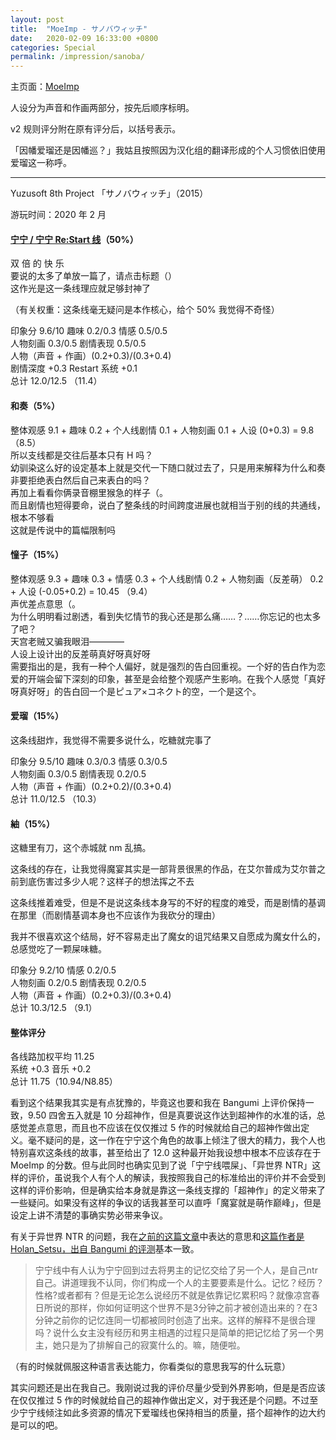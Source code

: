 ```yaml
---
layout: post
title:  "MoeImp - サノバウィッチ"
date:   2020-02-09 16:33:00 +0800
categories: Special
permalink: /impression/sanoba/
---
```


主页面：[MoeImp](http://yoro.xyz/impression)

人设分为声音和作画两部分，按先后顺序标明。

v2 规则评分附在原有评分后，以括号表示。

「因幡爱瑠还是因幡巡？」我姑且按照因为汉化组的翻译形成的个人习惯依旧使用爱瑠这一称呼。

---

Yuzusoft 8th Project 「サノバウィッチ」（2015）

游玩时间：2020 年 2 月

#### [宁宁 / 宁宁 Re:Start 线](http://yoro.xyz/kawaiigirls/2020/02/06/sanoba-nene.html)（50%）

双  倍  的  快  乐<br />
要说的太多了单放一篇了，请点击标题（）<br />
这作光是这一条线理应就足够封神了

（有关权重：这条线毫无疑问是本作核心，给个 50% 我觉得不奇怪）

印象分 9.6/10 趣味 0.2/0.3 情感 0.5/0.5<br />
人物刻画 0.3/0.5 剧情表现 0.5/0.5<br />
人物（声音 + 作画）(0.2+0.3)/(0.3+0.4)<br />
剧情深度 +0.3 Restart 系统 +0.1<br />
总计 12.0/12.5 （11.4）

#### 和奏（5%）

整体观感 9.1 + 趣味 0.2 + 个人线剧情 0.1 + 人物刻画 0.1 + 人设 (0+0.3) = 9.8 （8.5）<br />
所以支线都是交往后基本只有 H 吗？<br />
幼驯染这么好的设定基本上就是交代一下随口就过去了，只是用来解释为什么和奏非要拒绝表白然后自己来表白的吗？<br />
再加上看看你俩录音棚里猴急的样子（。<br />
而且剧情也短得要命，说白了整条线的时间跨度进展也就相当于别的线的共通线，根本不够看<br />
这就是传说中的篇幅限制吗

#### 憧子（15%）

整体观感 9.3 + 趣味 0.3 + 情感 0.3 + 个人线剧情 0.2 + 人物刻画（反差萌） 0.2 + 人设 (-0.05+0.2) = 10.45 （9.4）<br />
声优差点意思（。<br />
为什么明明看过剧透，看到失忆情节的我心还是那么痛……？……你忘记的也太多了吧？<br />
天宫老贼又骗我眼泪————<br />
人设上设计出的反差萌真好呀真好呀<br />
需要指出的是，我有一种个人偏好，就是强烈的告白回重视。一个好的告白作为恋爱的开端会留下深刻的印象，甚至是会给整个观感产生影响。在我个人感觉「真好呀真好呀」的告白回一个是ピュア×コネクト的空，一个是这个。

#### 爱瑠（15%）

这条线甜炸，我觉得不需要多说什么，吃糖就完事了

印象分 9.5/10 趣味 0.3/0.3 情感 0.3/0.5<br />
人物刻画 0.3/0.5 剧情表现 0.2/0.5<br />
人物（声音 + 作画）(0.2+0.2)/(0.3+0.4)<br />
总计 11.0/12.5 （10.3）

#### 紬（15%）

这糖里有刀，这个赤城就 nm 乱搞。

这条线的存在，让我觉得魔宴其实是一部背景很黑的作品，在艾尔普成为艾尔普之前到底伤害过多少人呢？这样子的想法挥之不去

这条线推着难受，但是不是说这条线本身写的不好的程度的难受，而是剧情的基调在那里（而剧情基调本身也不应该作为我砍分的理由）

我并不很喜欢这个结局，好不容易走出了魔女的诅咒结果又自愿成为魔女什么的，总感觉吃了一颗屎味糖。

印象分 9.2/10 情感 0.2/0.5<br />
人物刻画 0.2/0.5 剧情表现 0.2/0.5<br />
人物（声音 + 作画）(0.2+0.3)/(0.3+0.4)<br />
总计 10.3/12.5 （9.1）

#### 整体评分

各线路加权平均 11.25<br />
系统 +0.3 音乐 +0.2<br />
总计 11.75（10.94/N8.85）

看到这个结果我其实是有点犹豫的，毕竟这也要和我在 Bangumi 上评价保持一致，9.50 四舍五入就是 10 分超神作，但是真要说这作达到超神作的水准的话，总感觉差点意思，而且也不应该在仅仅推过 5 作的时候就给自己的超神作做出定义。毫不疑问的是，这一作在宁宁这个角色的故事上倾注了很大的精力，我个人也特别喜欢这条线的故事，甚至给出了 12.0 这种最开始我设想中根本不应该存在于 MoeImp 的分数。但与此同时也确实见到了说「宁宁线喂屎」、「异世界 NTR」这样的评价，虽说我个人有个人的解读，我按照我自己的标准给出的评价并不会受到这样的评价影响，但是确实给本身就是靠这一条线支撑的「超神作」的定义带来了一些疑问。如果没有这样的争议的话我甚至可以直呼「魔宴就是萌作巅峰」，但是设定上讲不清楚的事确实势必带来争议。

有关于异世界 NTR 的问题，我在[之前的这篇文章](http://yoro.xyz/kawaiigirls/2020/02/06/sanoba-nene.html)中表达的意思和[这篇作者是 Holan_Setsu，出自 Bangumi 的评测](http://bgm.tv/blog/272846)基本一致。

> 宁宁线中有人认为宁宁回到过去将男主的记忆交给了另一个人，是自己ntr自己。讲道理我不认同，你们构成一个人的主要要素是什么。记忆？经历？性格?或者都有？但是无论怎么说经历不就是依靠记忆累积吗？就像凉宫春日所说的那样，你如何证明这个世界不是3分钟之前才被创造出来的？在3分钟之前你的记忆连同一切都被同时创造了出来。这样的解释不是很合理吗？说什么女主没有经历和男主相遇的过程只是简单的把记忆给了另一个男主，她只是为了排解自己的寂寞什么的。嘛，随便啦。

（有的时候就佩服这种语言表达能力，你看类似的意思我写的什么玩意）

其实问题还是出在我自己。我刚说过我的评价尽量少受到外界影响，但是是否应该在仅仅推过 5 作的时候就给自己的超神作做出定义，对于我还是个问题。不过至少宁宁线倾注如此多资源的情况下爱瑠线也保持相当的质量，搭个超神作的边大约是可以的吧。